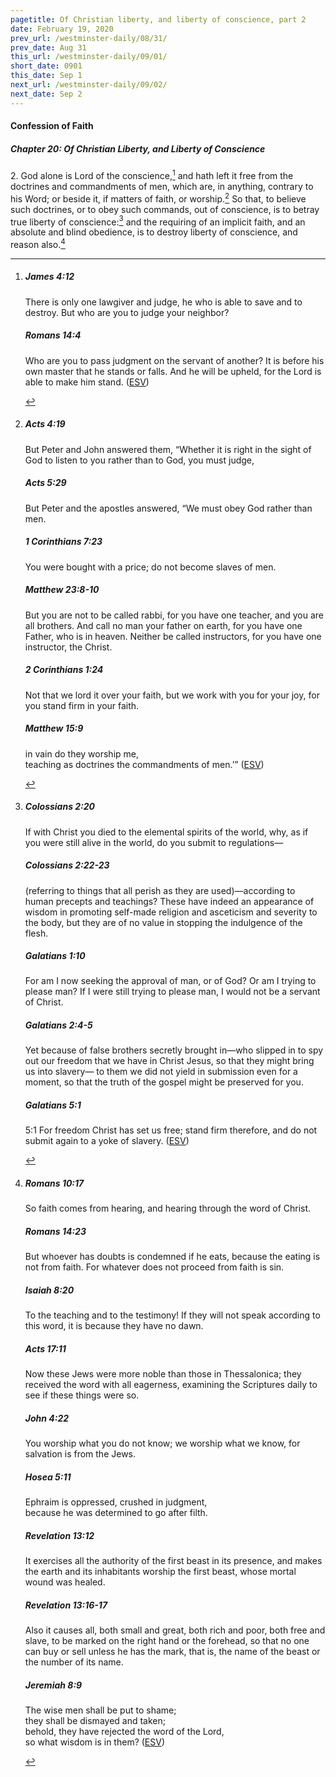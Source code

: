 ```yaml
---
pagetitle: Of Christian liberty, and liberty of conscience, part 2
date: February 19, 2020
prev_url: /westminster-daily/08/31/
prev_date: Aug 31
this_url: /westminster-daily/09/01/
short_date: 0901
this_date: Sep 1
next_url: /westminster-daily/09/02/
next_date: Sep 2
---
```


#### Confession of Faith

##### Chapter 20: Of Christian Liberty, and Liberty of Conscience

2\. God alone is Lord of the conscience,[^fnref:wcf1] and hath left it free from the doctrines and commandments of men, which are, in anything, contrary to his Word; or beside it, if matters of faith, or worship.[^fnref:wcf2] So that, to believe such doctrines, or to obey such commands, out of conscience, is to betray true liberty of conscience:[^fnref:wcf3] and the requiring of an implicit faith, and an absolute and blind obedience, is to destroy liberty of conscience, and reason also.[^fnref:wcf4]

[^fnref:wcf1]: <div class="esv"><h5>James 4:12</h5> <div class="esv-text"><p id="p59004012.01-1">There is only one lawgiver and judge, he who is able to save and to destroy. But who are you to judge your neighbor?</p> </div><h5>Romans 14:4</h5> <div class="esv-text"><p id="p45014004.01-2">Who are you to pass judgment on the servant of another? It is before his own master that he stands or falls. And he will be upheld, for the Lord is able to make him stand.  (<a href="http://www.esv.org" class="copyright">ESV</a>)</p> </div> </div>

[^fnref:wcf2]: <div class="esv"><h5>Acts 4:19</h5> <div class="esv-text"><p id="p44004019.01-1">But Peter and John answered them, &#8220;Whether it is right in the sight of God to listen to you rather than to God, you must judge,</p> </div><h5>Acts 5:29</h5> <div class="esv-text"><p id="p44005029.01-2">But Peter and the apostles answered, &#8220;We must obey God rather than men.</p> </div><h5>1 Corinthians 7:23</h5> <div class="esv-text"><p id="p46007023.01-3">You were bought with a price; do not become slaves of men.</p> </div><h5>Matthew 23:8-10</h5> <div class="esv-text"><p id="p40023008.01-4"><span class="woc">But you are not to be called rabbi, for you have one teacher, and you are all brothers.</span> <span class="woc">And call no man your father on earth, for you have one Father, who is in heaven.</span> <span class="woc">Neither be called instructors, for you have one instructor, the Christ.</span></p> </div><h5>2 Corinthians 1:24</h5> <div class="esv-text"><p id="p47001024.01-5">Not that we lord it over your faith, but we work with you for your joy, for you stand firm in your faith.</p> </div><h5>Matthew 15:9</h5> <div class="esv-text"><div class="block-indent"> <p class="line-group" id="p40015009.01-6"><span class="woc">in vain do they worship me,<br /> <span class="indent"></span>teaching as doctrines the commandments of men.&#8217;&#8221;</span>  (<a href="http://www.esv.org" class="copyright">ESV</a>)</p> </div> </div> </div>

[^fnref:wcf3]: <div class="esv"><h5>Colossians 2:20</h5> <div class="esv-text"><p id="p51002020.01-1">If with Christ you died to the elemental spirits of the world, why, as if you were still alive in the world, do you submit to regulations&#8212;</p> </div><h5>Colossians 2:22-23</h5> <div class="esv-text"><p id="p51002022.01-2">(referring to things that all perish as they are used)&#8212;according to human precepts and teachings? These have indeed an appearance of wisdom in promoting self-made religion and asceticism and severity to the body, but they are of no value in stopping the indulgence of the flesh.</p> </div><h5>Galatians 1:10</h5> <div class="esv-text"><p id="p48001010.01-3">For am I now seeking the approval of man, or of God? Or am I trying to please man? If I were still trying to please man, I would not be a servant of Christ.</p> </div><h5>Galatians 2:4-5</h5> <div class="esv-text"><p id="p48002004.01-4">Yet because of false brothers secretly brought in&#8212;who slipped in to spy out our freedom that we have in Christ Jesus, so that they might bring us into slavery&#8212; to them we did not yield in submission even for a moment, so that the truth of the gospel might be preserved for you.</p> </div><h5>Galatians 5:1</h5> <div class="esv-text"> <p id="p48005001.06-5"><span class="chapter-num" id="v48005001-5">5:1&nbsp;</span>For freedom Christ has set us free; stand firm therefore, and do not submit again to a yoke of slavery.  (<a href="http://www.esv.org" class="copyright">ESV</a>)</p> </div> </div>

[^fnref:wcf4]: <div class="esv"><h5>Romans 10:17</h5> <div class="esv-text"><p id="p45010017.01-1">So faith comes from hearing, and hearing through the word of Christ.</p> </div><h5>Romans 14:23</h5> <div class="esv-text"><p id="p45014023.01-2">But whoever has doubts is condemned if he eats, because the eating is not from faith. For whatever does not proceed from faith is sin.</p> </div><h5>Isaiah 8:20</h5> <div class="esv-text"><p id="p23008020.01-3">To the teaching and to the testimony! If they will not speak according to this word, it is because they have no dawn.</p> </div><h5>Acts 17:11</h5> <div class="esv-text"><p id="p44017011.01-4">Now these Jews were more noble than those in Thessalonica; they received the word with all eagerness, examining the Scriptures daily to see if these things were so.</p> </div><h5>John 4:22</h5> <div class="esv-text"><p id="p43004022.01-5"><span class="woc">You worship what you do not know; we worship what we know, for salvation is from the Jews.</span></p> </div><h5>Hosea 5:11</h5> <div class="esv-text"><div class="block-indent"> <p class="line-group" id="p28005011.01-6">Ephraim is oppressed, crushed in judgment,<br /> <span class="indent"></span>because he was determined to go after filth.</p> </div> </div><h5>Revelation 13:12</h5> <div class="esv-text"><p id="p66013012.01-7">It exercises all the authority of the first beast in its presence, and makes the earth and its inhabitants worship the first beast, whose mortal wound was healed.</p> </div><h5>Revelation 13:16-17</h5> <div class="esv-text"><p id="p66013016.01-8">Also it causes all, both small and great, both rich and poor, both free and slave, to be marked on the right hand or the forehead, so that no one can buy or sell unless he has the mark, that is, the name of the beast or the number of its name.</p> </div><h5>Jeremiah 8:9</h5> <div class="esv-text"><div class="block-indent"> <p class="line-group" id="p24008009.01-9">The wise men shall be put to shame;<br /> <span class="indent"></span>they shall be dismayed and taken;<br /> behold, they have rejected the word of the <span class="small-caps">Lord</span>,<br /> <span class="indent"></span>so what wisdom is in them?  (<a href="http://www.esv.org" class="copyright">ESV</a>)</p> </div> </div> </div>

